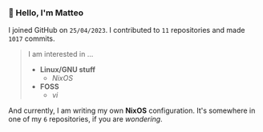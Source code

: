 ### 👋 Hello, I'm Matteo

I joined GitHub on `25/04/2023`.
I contributed to `11` repositories and made `1017` commits.

> I am interested in ...
> 
> - **Linux/GNU stuff**
>     - *NixOS*
> - **FOSS**
>   - *vi*

And currently, I am writing my own **NixOS** configuration. It's somewhere in one of my `6` repositories, if you are *wondering*.
